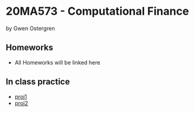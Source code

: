 # 20MA573 - Computational Finance 
by Gwen Ostergren

## Homeworks 
- All Homeworks will be linked here 

## In class practice 
- [proj1](src/proj01.ipynb)
- [proj2](src/proj02python_info.ipynb)
